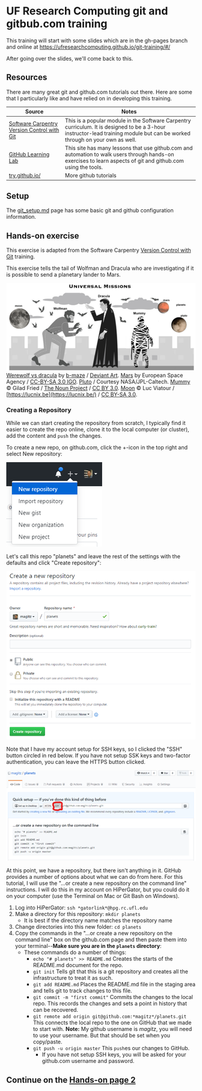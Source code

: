# UF Research Computing git and gitbub.com training

This training will start with some slides which are in the gh-pages branch and online at <https://ufresearchcomputing.github.io/git-training/#/>

After going over the slides, we'll come back to this.

## Resources

There are many great git and github.com tutorials out there. Here are some that I particularly like and have relied on in developing this training.

Source | Notes
-------|------
[Software Carpentry Version Control with Git](http://swcarpentry.github.io/git-novice/) | This is a popular module in the Software Carpentry curriculum. It is designed to be a 3-hour instructor-lead training module but can be worked through on your own as well.
[GitHub Learning Lab](https://lab.github.com/) | This site has many lessons that use github.com and automation to walk users through hands-on exercises to learn aspects of git and github.com using the tools.
[try.github.io/](https://try.github.io/) | More github tutorials

## Setup
The [git_setup.md](git_setup.md) page has some basic git and github configuration information.

## Hands-on exercise

This exercise is adapted from the Software Carpentry [Version Control with Git](http://swcarpentry.github.io/git-novice/) training.

This exercise tells the tail of Wolfman and Dracula who are investigating if it is possible to send a planetary lander to Mars.

![Cartoon of Wolfman and Dracula](images/motivatingexample.png)[Werewolf vs dracula](https://www.deviantart.com/b-maze/art/Werewolf-vs-Dracula-124893530)
by [b-maze](https://www.deviantart.com/b-maze) / [Deviant Art](https://www.deviantart.com/).
[Mars](https://en.wikipedia.org/wiki/File:OSIRIS_Mars_true_color.jpg) by European Space Agency /
[CC-BY-SA 3.0 IGO](https://creativecommons.org/licenses/by/3.0/deed.en).
[Pluto](https://commons.wikimedia.org/wiki/File:PIA19873-Pluto-NewHorizons-FlyingPastImage-20150714-transparent.png) /
Courtesy NASA/JPL-Caltech.
[Mummy](https://commons.wikimedia.org/wiki/File:Mummy_icon_-_Noun_Project_4070.svg)
&copy; Gilad Fried / [The Noun Project](https://thenounproject.com/) /
[CC BY 3.0](https://creativecommons.org/licenses/by/3.0/deed.en).
[Moon](https://commons.wikimedia.org/wiki/File:Lune_ico.png)
&copy; Luc Viatour / [https://lucnix.be](https://lucnix.be/) /
[CC BY-SA 3.0](https://creativecommons.org/licenses/by-sa/3.0/deed.en).

### Creating a Repository

While we can start creating the repository from scratch, I typically find it easier to create the repo online, clone it to the local computer (or cluster), add the content and `push` the changes.

To create a new repo, on github.com, click the +-icon in the top right and select New repository:

![Screenshot of create repo icon](images/git_new_repo.png)

Let's call this repo "planets" and leave the rest of the settings with the defaults and click "Create repository":

![Screenshot of the create repo page](images/git_new_repo_details.png)

Note that I have my account setup for SSH keys, so I clicked the "SSH" button circled in red below. If you have not setup SSK keys and two-factor authentication, you can leave the HTTPS button clicked.

![Screen shot of the info to make a new repo](images/git_new_repo_info.png)

At this point, we have a repository, but there isn't anything in it. GitHub provides a number of options about what we can do from here. For this tutorial, I will use the "…or create a new repository on the command line" instructions.
I will do this in my account on HiPerGator, but you could do it on your computer (use the Terminal on Mac or Git Bash on Windows).

1. Log into HiPerGator: `ssh *gatorlink*@hpg.rc.ufl.edu`
1. Make a directory for this repository: `mkdir planets`
   * It is best if the directory name matches the repository name
1. Change directories into this new folder: `cd planets`
1. Copy the commands in the "…or create a new repository on the command line" box on the github.com page and then paste them into your terminal--**Make sure you are in the `planets` directory**:
   * These commands do a number of things:
      * `echo "# planets" >> README.md` Creates the starts of the README.md document for the repo.
      * `git init` Tells git that this is a git repository and creates all the infrastructure to treat it as such.
      * `git add README.md` Places the README.md file in the staging area and tells git to track changes to this file.
      * `git commit -m "first commit"` Commits the changes to the local repo. This records the changes and sets a point in history that can be recovered.
      * `git remote add origin git@github.com:*magitz*/planets.git` This connects the local repo to the one on GitHub that we made to start with. **Note:** My github username is *magitz*, you will need to use your username. But that should be set when you copy/paste.
      * `git push -u origin master` This `push`es our changes to GitHub.
         * If you have not setup SSH keys, you will be asked for your github.com username and password.

## Continue on the [Hands-on page 2](Hands-on2.md)
